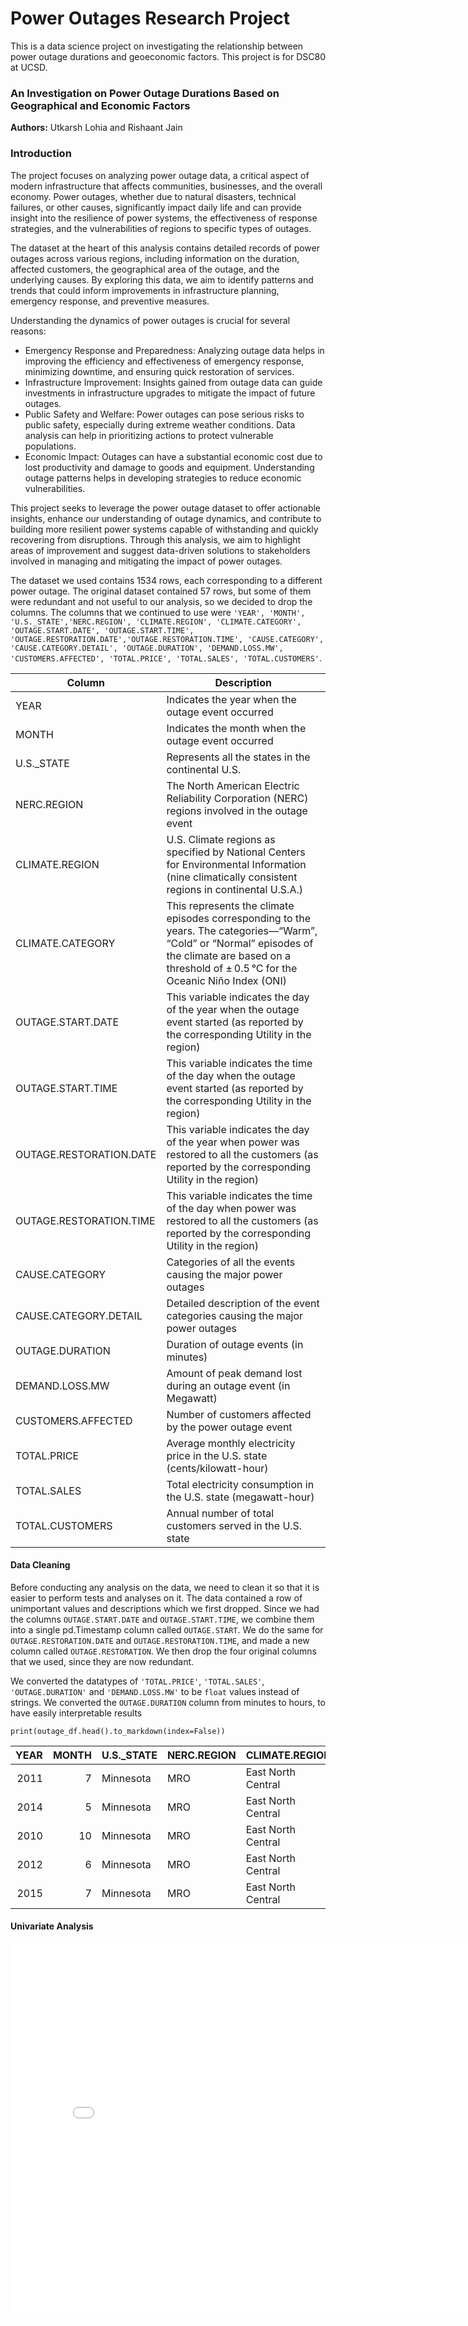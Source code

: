 # Power Outages Research Project
This is a data science project on investigating the relationship between power outage durations and geoeconomic factors. This project is for DSC80 at UCSD.


### An Investigation on Power Outage Durations Based on Geographical and Economic Factors
**Authors:** Utkarsh Lohia and Rishaant Jain

### Introduction
The project focuses on analyzing power outage data, a critical aspect of modern infrastructure that affects communities, businesses, and the overall economy. Power outages, whether due to natural disasters, technical failures, or other causes, significantly impact daily life and can provide insight into the resilience of power systems, the effectiveness of response strategies, and the vulnerabilities of regions to specific types of outages.

The dataset at the heart of this analysis contains detailed records of power outages across various regions, including information on the duration, affected customers, the geographical area of the outage, and the underlying causes. By exploring this data, we aim to identify patterns and trends that could inform improvements in infrastructure planning, emergency response, and preventive measures.

Understanding the dynamics of power outages is crucial for several reasons:

- Emergency Response and Preparedness: Analyzing outage data helps in improving the efficiency and effectiveness of emergency response, minimizing downtime, and ensuring quick restoration of services.
- Infrastructure Improvement: Insights gained from outage data can guide investments in infrastructure upgrades to mitigate the impact of future outages.
- Public Safety and Welfare: Power outages can pose serious risks to public safety, especially during extreme weather conditions. Data analysis can help in prioritizing actions to protect vulnerable populations.
- Economic Impact: Outages can have a substantial economic cost due to lost productivity and damage to goods and equipment. Understanding outage patterns helps in developing strategies to reduce economic vulnerabilities.

This project seeks to leverage the power outage dataset to offer actionable insights, enhance our understanding of outage dynamics, and contribute to building more resilient power systems capable of withstanding and quickly recovering from disruptions. Through this analysis, we aim to highlight areas of improvement and suggest data-driven solutions to stakeholders involved in managing and mitigating the impact of power outages.

The dataset we used contains 1534 rows, each corresponding to a different power outage. The original dataset contained 57 rows, but some of them were redundant and not useful to our analysis, so we decided to drop the columns. The columns that we continued to use were `'YEAR', 'MONTH', 'U.S._STATE','NERC.REGION', 'CLIMATE.REGION', 'CLIMATE.CATEGORY', 'OUTAGE.START.DATE', 'OUTAGE.START.TIME', 'OUTAGE.RESTORATION.DATE','OUTAGE.RESTORATION.TIME', 'CAUSE.CATEGORY', 'CAUSE.CATEGORY.DETAIL', 'OUTAGE.DURATION', 'DEMAND.LOSS.MW', 'CUSTOMERS.AFFECTED', 'TOTAL.PRICE', 'TOTAL.SALES', 'TOTAL.CUSTOMERS'`. 

| Column                     | Description |
| -------------------------- | ------- |
| YEAR                       | Indicates the year when the outage event occurred    |
| MONTH                      | Indicates the month when the outage event occurred     |
| U.S._STATE                 | Represents all the states in the continental U.S.    |
| NERC.REGION                | The North American Electric Reliability Corporation (NERC) regions involved in the outage event |
| CLIMATE.REGION             | U.S. Climate regions as specified by National Centers for Environmental Information (nine climatically consistent regions in continental U.S.A.)    |
| CLIMATE.CATEGORY           | This represents the climate episodes corresponding to the years. The categories—“Warm”, “Cold” or “Normal” episodes of the climate are based on a threshold of ± 0.5 °C for the Oceanic Niño Index (ONI)     |
| OUTAGE.START.DATE          | This variable indicates the day of the year when the outage event started (as reported by the corresponding Utility in the region)    |
| OUTAGE.START.TIME          | This variable indicates the time of the day when the outage event started (as reported by the corresponding Utility in the region)    |
| OUTAGE.RESTORATION.DATE    | This variable indicates the day of the year when power was restored to all the customers (as reported by the corresponding Utility in the region)    |
| OUTAGE.RESTORATION.TIME    | This variable indicates the time of the day when power was restored to all the customers (as reported by the corresponding Utility in the region) |
| CAUSE.CATEGORY             | Categories of all the events causing the major power outages    |
| CAUSE.CATEGORY.DETAIL      | Detailed description of the event categories causing the major power outages    |
| OUTAGE.DURATION            | Duration of outage events (in minutes)    |
| DEMAND.LOSS.MW             | Amount of peak demand lost during an outage event (in Megawatt) |
| CUSTOMERS.AFFECTED         | Number of customers affected by the power outage event    |
| TOTAL.PRICE                | Average monthly electricity price in the U.S. state (cents/kilowatt-hour)     |
| TOTAL.SALES                | Total electricity consumption in the U.S. state (megawatt-hour)   |
|TOTAL.CUSTOMERS             | Annual number of total customers served in the U.S. state        |


#### Data Cleaning
Before conducting any analysis on the data, we need to clean it so that it is easier to perform tests and analyses on it.
The data contained a row of unimportant values and descriptions which we first dropped.
Since we had the columns `OUTAGE.START.DATE` and `OUTAGE.START.TIME`, we combine them into a single pd.Timestamp column called `OUTAGE.START`. We do the same for `OUTAGE.RESTORATION.DATE` and `OUTAGE.RESTORATION.TIME`, and made a new column called `OUTAGE.RESTORATION`. We then drop the four original columns that we used, since they are now redundant.

We converted the datatypes of `'TOTAL.PRICE'`, `'TOTAL.SALES'`, `'OUTAGE.DURATION'` and `'DEMAND.LOSS.MW'` to be `float` values instead of strings.
We converted the `OUTAGE.DURATION` column from minutes to hours, to have easily interpretable results

`print(outage_df.head().to_markdown(index=False))`

|   YEAR |   MONTH | U.S._STATE   | NERC.REGION   | CLIMATE.REGION     | CLIMATE.CATEGORY   | CAUSE.CATEGORY     | CAUSE.CATEGORY.DETAIL   |   OUTAGE.DURATION |   DEMAND.LOSS.MW |   CUSTOMERS.AFFECTED |   TOTAL.PRICE |   TOTAL.SALES |   TOTAL.CUSTOMERS | OUTAGE.START        | OUTAGE.RESTORATION   |
|-------:|--------:|:-------------|:--------------|:-------------------|:-------------------|:-------------------|:------------------------|------------------:|-----------------:|---------------------:|--------------:|--------------:|------------------:|:--------------------|:---------------------|
|   2011 |       7 | Minnesota    | MRO           | East North Central | normal             | severe weather     | nan                     |        51         |              nan |                70000 |          9.28 |   6.56252e+06 |       2.5957e+06  | 2011-07-01 17:00:00 | 2011-07-03 20:00:00  |
|   2014 |       5 | Minnesota    | MRO           | East North Central | normal             | intentional attack | vandalism               |         0.0166667 |              nan |                  nan |          9.28 |   5.28423e+06 |       2.64074e+06 | 2014-05-11 18:38:00 | 2014-05-11 18:39:00  |
|   2010 |      10 | Minnesota    | MRO           | East North Central | cold               | severe weather     | heavy wind              |        50         |              nan |                70000 |          8.15 |   5.22212e+06 |       2.58690e+06 | 2010-10-26 20:00:00 | 2010-10-28 22:00:00  |
|   2012 |       6 | Minnesota    | MRO           | East North Central | normal             | severe weather     | thunderstorm            |        42.5       |              nan |                68200 |          9.19 |   5.78706e+06 |       2.60681e+06 | 2012-06-19 04:30:00 | 2012-06-20 23:00:00  |
|   2015 |       7 | Minnesota    | MRO           | East North Central | warm               | severe weather     | nan                     |        29         |              250 |               250000 |         10.43 |   5.97034e+06 |       2.67353e+06 | 2015-07-18 02:00:00 | 2015-07-19 07:00:00  |


#### Univariate Analysis

 <iframe
  src="assets/univar_plot1.html"
  width="800"
  height="600"
  frameborder="0"
></iframe>




